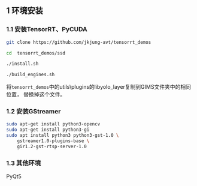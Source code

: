 ## 1 环境安装
### 1.1 安装TensorRT、PyCUDA
```bash
git clone https://github.com/jkjung-avt/tensorrt_demos
```

```bash
cd  tensorrt_demos/ssd
```

```bash
./install.sh
```

```bash
./build_engines.sh
```

将`tensorrt_demos`中的utils\plugins的libyolo_layer复制到GIMS文件夹中的相同位置，
替换掉这个文件。

### 1.2 安装GStreamer
```bash
sudo apt-get install python3-opencv
sudo apt-get install python3-gi
sudo apt install python3 python3-gst-1.0 \
    gstreamer1.0-plugins-base \
    gir1.2-gst-rtsp-server-1.0
```
### 1.3 其他环境
PyQt5
